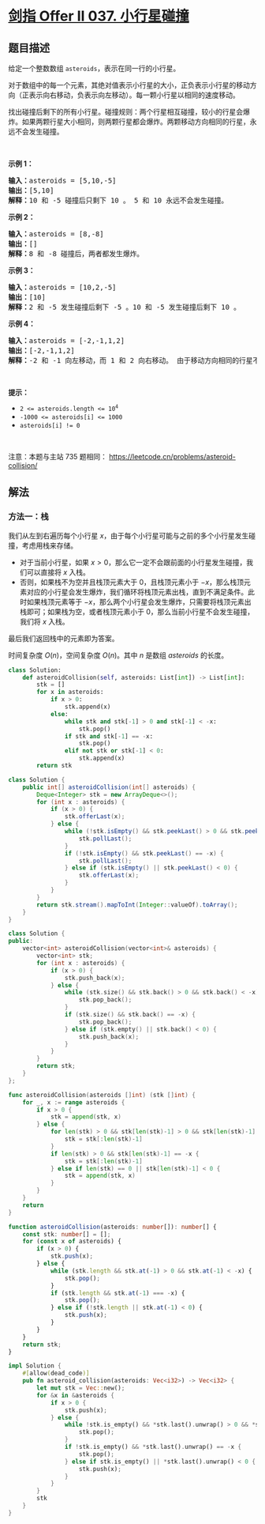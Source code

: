 # [剑指 Offer II 037. 小行星碰撞](https://leetcode.cn/problems/XagZNi)

## 题目描述

<!-- 这里写题目描述 -->

<p>给定一个整数数组 <code>asteroids</code>，表示在同一行的小行星。</p>

<p>对于数组中的每一个元素，其绝对值表示小行星的大小，正负表示小行星的移动方向（正表示向右移动，负表示向左移动）。每一颗小行星以相同的速度移动。</p>

<p>找出碰撞后剩下的所有小行星。碰撞规则：两个行星相互碰撞，较小的行星会爆炸。如果两颗行星大小相同，则两颗行星都会爆炸。两颗移动方向相同的行星，永远不会发生碰撞。</p>

<p>&nbsp;</p>

<p><strong>示例 1：</strong></p>

<pre>
<strong>输入：</strong>asteroids = [5,10,-5]
<strong>输出：</strong>[5,10]
<b>解释：</b>10 和 -5 碰撞后只剩下 10 。 5 和 10 永远不会发生碰撞。</pre>

<p><strong>示例 2：</strong></p>

<pre>
<strong>输入：</strong>asteroids = [8,-8]
<strong>输出：</strong>[]
<b>解释：</b>8 和 -8 碰撞后，两者都发生爆炸。</pre>

<p><strong>示例 3：</strong></p>

<pre>
<strong>输入：</strong>asteroids = [10,2,-5]
<strong>输出：</strong>[10]
<b>解释：</b>2 和 -5 发生碰撞后剩下 -5 。10 和 -5 发生碰撞后剩下 10 。</pre>

<p><strong>示例 4：</strong></p>

<pre>
<strong>输入：</strong>asteroids = [-2,-1,1,2]
<strong>输出：</strong>[-2,-1,1,2]
<b>解释</b><strong>：</strong>-2 和 -1 向左移动，而 1 和 2 向右移动。 由于移动方向相同的行星不会发生碰撞，所以最终没有行星发生碰撞。 </pre>

<p>&nbsp;</p>

<p><strong>提示：</strong></p>

<ul>
	<li><code>2 &lt;= asteroids.length&nbsp;&lt;= 10<sup>4</sup></code></li>
	<li><code>-1000 &lt;= asteroids[i] &lt;= 1000</code></li>
	<li><code>asteroids[i] != 0</code></li>
</ul>

<p>&nbsp;</p>

<p><meta charset="UTF-8" />注意：本题与主站 735&nbsp;题相同：&nbsp;<a href="https://leetcode.cn/problems/asteroid-collision/">https://leetcode.cn/problems/asteroid-collision/</a></p>

## 解法

### 方法一：栈

我们从左到右遍历每个小行星 $x$，由于每个小行星可能与之前的多个小行星发生碰撞，考虑用栈来存储。

-   对于当前小行星，如果 $x \gt 0$，那么它一定不会跟前面的小行星发生碰撞，我们可以直接将 $x$ 入栈。
-   否则，如果栈不为空并且栈顶元素大于 $0$，且栈顶元素小于 $-x$，那么栈顶元素对应的小行星会发生爆炸，我们循环将栈顶元素出栈，直到不满足条件。此时如果栈顶元素等于 $-x$，那么两个小行星会发生爆炸，只需要将栈顶元素出栈即可；如果栈为空，或者栈顶元素小于 $0$，那么当前小行星不会发生碰撞，我们将 $x$ 入栈。

最后我们返回栈中的元素即为答案。

时间复杂度 $O(n)$，空间复杂度 $O(n)$。其中 $n$ 是数组 $asteroids$ 的长度。

<!-- tabs:start -->

```python
class Solution:
    def asteroidCollision(self, asteroids: List[int]) -> List[int]:
        stk = []
        for x in asteroids:
            if x > 0:
                stk.append(x)
            else:
                while stk and stk[-1] > 0 and stk[-1] < -x:
                    stk.pop()
                if stk and stk[-1] == -x:
                    stk.pop()
                elif not stk or stk[-1] < 0:
                    stk.append(x)
        return stk
```

```java
class Solution {
    public int[] asteroidCollision(int[] asteroids) {
        Deque<Integer> stk = new ArrayDeque<>();
        for (int x : asteroids) {
            if (x > 0) {
                stk.offerLast(x);
            } else {
                while (!stk.isEmpty() && stk.peekLast() > 0 && stk.peekLast() < -x) {
                    stk.pollLast();
                }
                if (!stk.isEmpty() && stk.peekLast() == -x) {
                    stk.pollLast();
                } else if (stk.isEmpty() || stk.peekLast() < 0) {
                    stk.offerLast(x);
                }
            }
        }
        return stk.stream().mapToInt(Integer::valueOf).toArray();
    }
}
```

```cpp
class Solution {
public:
    vector<int> asteroidCollision(vector<int>& asteroids) {
        vector<int> stk;
        for (int x : asteroids) {
            if (x > 0) {
                stk.push_back(x);
            } else {
                while (stk.size() && stk.back() > 0 && stk.back() < -x) {
                    stk.pop_back();
                }
                if (stk.size() && stk.back() == -x) {
                    stk.pop_back();
                } else if (stk.empty() || stk.back() < 0) {
                    stk.push_back(x);
                }
            }
        }
        return stk;
    }
};
```

```go
func asteroidCollision(asteroids []int) (stk []int) {
	for _, x := range asteroids {
		if x > 0 {
			stk = append(stk, x)
		} else {
			for len(stk) > 0 && stk[len(stk)-1] > 0 && stk[len(stk)-1] < -x {
				stk = stk[:len(stk)-1]
			}
			if len(stk) > 0 && stk[len(stk)-1] == -x {
				stk = stk[:len(stk)-1]
			} else if len(stk) == 0 || stk[len(stk)-1] < 0 {
				stk = append(stk, x)
			}
		}
	}
	return
}
```

```ts
function asteroidCollision(asteroids: number[]): number[] {
    const stk: number[] = [];
    for (const x of asteroids) {
        if (x > 0) {
            stk.push(x);
        } else {
            while (stk.length && stk.at(-1) > 0 && stk.at(-1) < -x) {
                stk.pop();
            }
            if (stk.length && stk.at(-1) === -x) {
                stk.pop();
            } else if (!stk.length || stk.at(-1) < 0) {
                stk.push(x);
            }
        }
    }
    return stk;
}
```

```rust
impl Solution {
    #[allow(dead_code)]
    pub fn asteroid_collision(asteroids: Vec<i32>) -> Vec<i32> {
        let mut stk = Vec::new();
        for &x in &asteroids {
            if x > 0 {
                stk.push(x);
            } else {
                while !stk.is_empty() && *stk.last().unwrap() > 0 && *stk.last().unwrap() < -x {
                    stk.pop();
                }
                if !stk.is_empty() && *stk.last().unwrap() == -x {
                    stk.pop();
                } else if stk.is_empty() || *stk.last().unwrap() < 0 {
                    stk.push(x);
                }
            }
        }
        stk
    }
}
```

<!-- tabs:end -->

<!-- end -->

